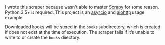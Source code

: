 I wrote this scraper because wasn't able to master [Scrapy](https://scrapy.org/) for some reason.  Python 3.5+ is required.  This project is an [asyncio](https://docs.python.org/3/library/asyncio.html) and [aiohttp](https://aiohttp.readthedocs.io/en/stable/) usage example.

Downloaded books will be stored in the `books` subdirectory, which is created if does not exist at the time of execution.  The scraper fails if it's unable to write to or create the `books` directory.
